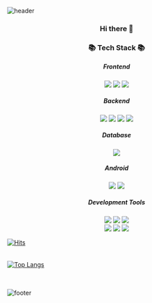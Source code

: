 ![header](https://capsule-render.vercel.app/api?type=waving&color=AED6F1&height=250&section=header&text=Soojin%20Lim&fontSize=80&fontAlign=50&fontColor=FFFFFF)
<h3 align="center"> Hi there 👋 
<h3 align="center">📚 Tech Stack 📚  
<h5 align="center">Frontend</h5>
<p align="center"> 
<img src="https://img.shields.io/badge/Html5-E34F26?style=flat-square&logo=Html5&logoColor=white">
<img src="https://img.shields.io/badge/CSS3-1572B6?style=flat-square&logo=CSS3&logoColor=white">
<img src="https://img.shields.io/badge/JavaScript-F7DF1E?style=flat-square&logo=JavaScript&logoColor=white">
</p>
<h5 align="center">Backend</h5>
<p align="center"> 
<img src="https://img.shields.io/badge/Java-007396?style=flat-square&logo=Java&logoColor=white">
<img src="https://img.shields.io/badge/Jsp-E34F26?style=flat-square&logo=Jsp&logoColor=white">
<img src="https://img.shields.io/badge/Spring-6DB33F?style=flat-square&logo=Spring&logoColor=white">
<img src="https://img.shields.io/badge/SpringBoot-6DB33F?style=flat-square&logo=SpringBoot&logoColor=white">
</p>
<h5 align="center">Database</h5>
<p align="center"> 
<img src="https://img.shields.io/badge/oracle-F80000?style=flat-square&logo=oracle&logoColor=white">
</p>
<h5 align="center">Android</h5>
<p align="center"> 
<img src="https://img.shields.io/badge/Android-3DDC84?style=flat-square&logo=Android&logoColor=white">
<img src="https://img.shields.io/badge/Kotlin-0095D5?style=flat-square&logo=Kotlin&logoColor=white">
</p>
<h5 align="center">Development Tools</h5>
<p align="center"> 
<img src="https://img.shields.io/badge/intellijidea-000000?style=flat-square&logo=intellijidea&logoColor=white">
<img src="https://img.shields.io/badge/eclipseide-2C2255?style=flat-square&logo=eclipseide&logoColor=white">
<img src="https://img.shields.io/badge/datagrip-000000?style=flat-square&logo=datagrip&logoColor=white">
<br>
<img src="https://img.shields.io/badge/postman-FF6C37?style=flat-square&logo=postman&logoColor=white">
<img src="https://img.shields.io/badge/VisualStudioCode-007ACC?style=flat-square&logo=VisualStudioCode&logoColor=white">
<img src="https://img.shields.io/badge/androidstudio-3DDC84?style=flat-square&logo=androidstudio&logoColor=white">
</p>

[![Hits](https://hits.seeyoufarm.com/api/count/incr/badge.svg?url=https%3A%2F%2Fgithub.com%2Flsj104%2Fhit-counter&count_bg=%23F7CAD3&title_bg=%23FB8C32&icon=&icon_color=%23E7E7E7&title=hits&edge_flat=false)](https://hits.seeyoufarm.com)   
   <br/><br/>
  [![Top Langs](https://github-readme-stats.vercel.app/api/top-langs/?username=lsj104&langs_count=6&layout=compact&exclude_repo=database_project,TodoProject,boot-gongbang)](https://github.com/anuraghazra/github-readme-stats)   
    <br/><br/> 
    
  
<!-- ![Anurag's GitHub stats](https://github-readme-stats.vercel.app/api?username=lsj104&count_private=true&show_icons=true&theme=flag-india) -->


![footer](https://capsule-render.vercel.app/api?type=waving&color=AED6F1&height=200&section=footer&text=%20&fontSize=90)
